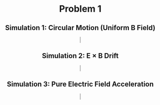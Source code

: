 # Problem 1
<!DOCTYPE html>
<html lang="en">
<head>
  <meta charset="UTF-8">
  <title>Multiple Lorentz Simulations</title>
  <style>
    body { font-family: Arial, background: #f4f4f4; text-align: center; }
    canvas { border: 1px solid #aaa; margin: 20px; background: white; }
  </style>
</head>
<body>
  <h2>Simulation 1: Circular Motion (Uniform B Field)</h2>
  <canvas id="canvas1" width="720" height="600"></canvas>

  <h2>Simulation 2: E × B Drift</h2>
  <canvas id="canvas2" width="720" height="600"></canvas>

  <h2>Simulation 3: Pure Electric Field Acceleration</h2>
  <canvas id="canvas3" width="720" height="600"></canvas>

  <script>
    // ----------- SIMULATION 1 -----------
    const ctx1 = document.getElementById("canvas1").getContext("2d");
    let pos1 = { x: 400, y: 150 }, vel1 = { x: 2, y: 0 };
    const B1 = 1, E1 = { x: 0, y: 0 }, dt1 = 0.1, steps = 2000;

    function simulate1() {
      ctx1.beginPath(); ctx1.moveTo(pos1.x, pos1.y);
      for (let i = 0; i < steps; i++) {
        const ax = vel1.y * B1, ay = -vel1.x * B1;
        vel1.x += ax * dt1; vel1.y += ay * dt1;
        pos1.x += vel1.x * dt1; pos1.y += vel1.y * dt1;
        ctx1.lineTo(pos1.x, pos1.y);
      }
      ctx1.strokeStyle = '#007bff'; ctx1.stroke();
    }

    // ----------- SIMULATION 2 -----------
    const ctx2 = document.getElementById("canvas2").getContext("2d");
    let pos2 = { x: 400, y: 150 }, vel2 = { x: 0, y: 0 };
    const E2 = { x: 1, y: 0 }, B2 = 1, dt2 = 0.1;

    function simulate2() {
      ctx2.beginPath(); ctx2.moveTo(pos2.x, pos2.y);
      for (let i = 0; i < steps; i++) {
        const ax = E2.x + vel2.y * B2, ay = E2.y - vel2.x * B2;
        vel2.x += ax * dt2; vel2.y += ay * dt2;
        pos2.x += vel2.x * dt2; pos2.y += vel2.y * dt2;
        ctx2.lineTo(pos2.x, pos2.y);
      }
      ctx2.strokeStyle = '#FF5733'; ctx2.stroke();
    }

    // ----------- SIMULATION 3 -----------
    const ctx3 = document.getElementById("canvas3").getContext("2d");
    let pos3 = { x: 100, y: 150 }, vel3 = { x: 0, y: 0 };
    const E3 = { x: 0.5, y: 0 }, dt3 = 0.1;

    function simulate3() {
      ctx3.beginPath(); ctx3.moveTo(pos3.x, pos3.y);
      for (let i = 0; i < steps; i++) {
        vel3.x += E3.x * dt3; vel3.y += E3.y * dt3;
        pos3.x += vel3.x * dt3; pos3.y += vel3.y * dt3;
        ctx3.lineTo(pos3.x, pos3.y);
      }
      ctx3.strokeStyle = '#28a745'; ctx3.stroke();
    }

    // Run all simulations
    simulate1();
    simulate2();
    simulate3();
  </script>
</body>
</html>
